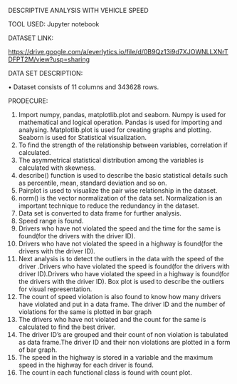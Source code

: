 DESCRIPTIVE ANALYSIS WITH VEHICLE SPEED

TOOL USED: Jupyter notebook

DATASET LINK:

https://drive.google.com/a/everlytics.io/file/d/0B9Qz13i9d7XJOWNLLXNrTDFPT2M/view?usp=sharing

DATA SET DESCRIPTION:

•	Dataset consists of 11 columns and 343628 rows.

PRODECURE:
1.	Import numpy, pandas, matplotlib.plot and seaborn. Numpy is used for mathematical and logical operation. Pandas is used for importing and analysing. Matplotlib.plot is used for creating graphs and plotting. Seaborn is used for Statistical visualization. 
2.	To find the strength of the relationship between variables, correlation if calculated.
3.	The asymmetrical statistical distribution among the variables is calculated with skewness.
4.	describe() function is used to describe the basic statistical details such as percentile, mean, standard deviation and so on.
5.	Pairplot is used to visualize the pair wise relationship in the dataset.
6.	norm() is the vector normalization of the data set. Normalization is an important technique to reduce the redundancy in the dataset.
7.	Data set is converted to data frame for further analysis.
8.	Speed range is found.
9.	Drivers who have not violated the speed and the time for the same is found(for the drivers with the driver ID).
10.	Drivers who have not violated the speed in a highway is found(for the drivers with the driver ID).
11.	Next analysis is to detect the outliers in the data with the speed of the driver .Drivers who have violated the speed is found(for the drivers with driver ID).Drivers who have violated the speed in a highway is found(for the drivers with the driver ID). Box plot is used to describe the outliers for visual representation.
12.	The count of speed violation is also found to know how many drivers have violated and put in a data frame. The driver ID and the number of violations for the same is plotted in bar graph
13.	The drivers who have not violated and the count for the same is calculated to find the best driver.
14.	The driver ID’s are grouped and their count of non violation is tabulated as data frame.The driver ID and their non violations are plotted in a form of bar graph.
15.	The speed in the highway is stored in a variable and the maximum speed in the highway for each driver is found.
16.	The count in each functional class is found with count plot.

